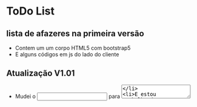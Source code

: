 # ToDo List
## lista de afazeres na primeira versão 

* Contem um um corpo HTML5 com bootstrap5
* E alguns códigos em js do lado do cliente


## Atualização V1.01

* Mudei o <input> para <textarea>
* E estou trabalhando para mudar os tamanhos desse input com Keydown 
